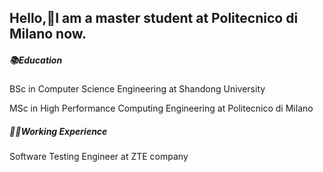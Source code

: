 ## Hello,🙌I am a master student at Politecnico di Milano now. 

##### 📚Education 

BSc in Computer Science Engineering at Shandong University

MSc in High Performance Computing Engineering at Politecnico di Milano

##### 👩‍💻Working Experience

Software Testing Engineer at ZTE company 
<!--
**JoeChen322/JoeChen322** is a ✨ _special_ ✨ repository because its `README.md` (this file) appears on your GitHub profile.

#####❤️Interests
Passion in various sports and live music

-->
